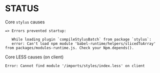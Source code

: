# STATUS

Core `stylus` causes

```
=> Errors prevented startup:

   While loading plugin `compileStylusBatch` from package `stylus`:
   error: Can't load npm module 'babel-runtime/helpers/slicedToArray' from packages/modules-runtime.js. Check your Npm.depends().
```

Core LESS causes (on client)

```
Error: Cannot find module '/imports/styles/index.less' on client
```
